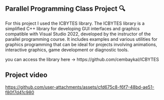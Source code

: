 ## Parallel Programming Class Project 🔍
<p> For this project I used the ICBYTES library. The ICBYTES library is a simplified C++ library for developing GUI interfaces and graphics compatible with Visual Studio 2022, developed by the instructor of the parallel programming course.  It includes examples and various utilities for graphics programming that can be ideal for projects involving animations, interactive graphics, game development or diagnostic tools.</p>
<p>you can access the library here -> https://github.com/cembaykal/ICBYTES </p>

## Project video 

https://github.com/user-attachments/assets/cfd675c8-f6f7-48bd-ae51-f80f7d41c980

